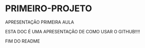 # PRIMEIRO-PROJETO
APRESENTAÇÃO PRIMEIRA AULA

ESTA DOC É UMA APRESENTAÇÃO DE COMO USAR O GITHUB!!!!

FIM DO README 
